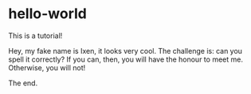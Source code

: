 # hello-world
This is a tutorial!

Hey, my fake name is Ixen, it looks very cool. The challenge is: can you spell it correctly?
If you can, then, you will have the honour to meet me.
Otherwise, you will not!

The end.
